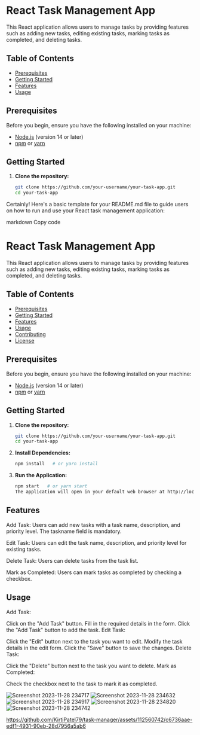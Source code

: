 # React Task Management App

This React application allows users to manage tasks by providing features such as adding new tasks, editing existing tasks, marking tasks as completed, and deleting tasks.

## Table of Contents
- [Prerequisites](#prerequisites)
- [Getting Started](#getting-started)
- [Features](#features)
- [Usage](#usage)

## Prerequisites

Before you begin, ensure you have the following installed on your machine:
- [Node.js](https://nodejs.org/) (version 14 or later)
- [npm](https://www.npmjs.com/) or [yarn](https://yarnpkg.com/)

## Getting Started

1. **Clone the repository:**

   ```bash
   git clone https://github.com/your-username/your-task-app.git
   cd your-task-app

Certainly! Here's a basic template for your README.md file to guide users on how to run and use your React task management application:

markdown
Copy code
# React Task Management App

This React application allows users to manage tasks by providing features such as adding new tasks, editing existing tasks, marking tasks as completed, and deleting tasks.

## Table of Contents
- [Prerequisites](#prerequisites)
- [Getting Started](#getting-started)
- [Features](#features)
- [Usage](#usage)
- [Contributing](#contributing)
- [License](#license)

## Prerequisites

Before you begin, ensure you have the following installed on your machine:
- [Node.js](https://nodejs.org/) (version 14 or later)
- [npm](https://www.npmjs.com/) or [yarn](https://yarnpkg.com/)

## Getting Started

1. **Clone the repository:**

   ```bash
   git clone https://github.com/your-username/your-task-app.git
   cd your-task-app

2. **Install Dependencies:**

    ```bash
    npm install   # or yarn install

3. **Run the Application:**

    ```bash
    npm start   # or yarn start
    The application will open in your default web browser at http://localhost:3000.

## Features
Add Task:
Users can add new tasks with a task name, description, and priority level.
The taskname field is mandatory.

Edit Task:
Users can edit the task name, description, and priority level for existing tasks.

Delete Task:
Users can delete tasks from the task list.

Mark as Completed:
Users can mark tasks as completed by checking a checkbox.

## Usage
Add Task:

Click on the "Add Task" button.
Fill in the required details in the form.
Click the "Add Task" button to add the task.
Edit Task:

Click the "Edit" button next to the task you want to edit.
Modify the task details in the edit form.
Click the "Save" button to save the changes.
Delete Task:

Click the "Delete" button next to the task you want to delete.
Mark as Completed:

Check the checkbox next to the task to mark it as completed.

![Screenshot 2023-11-28 234717](https://github.com/KirtiPatel79/task-manager/assets/112560742/3b465724-6894-4900-8d50-cfbcbe78d065)
![Screenshot 2023-11-28 234632](https://github.com/KirtiPatel79/task-manager/assets/112560742/e1bc06d8-39f0-4772-9447-4eda647c5f5f)
![Screenshot 2023-11-28 234917](https://github.com/KirtiPatel79/task-manager/assets/112560742/d23bf92e-0659-43f9-a54d-5c98eb826828)
![Screenshot 2023-11-28 234820](https://github.com/KirtiPatel79/task-manager/assets/112560742/c2dfc1df-72e1-4af6-b475-ae20073e1ce6)
![Screenshot 2023-11-28 234742](https://github.com/KirtiPatel79/task-manager/assets/112560742/34e029a5-21f5-45fe-8b55-b6e762716e9a)



https://github.com/KirtiPatel79/task-manager/assets/112560742/c6736aae-edf1-4931-90eb-28d7956a5ab6

